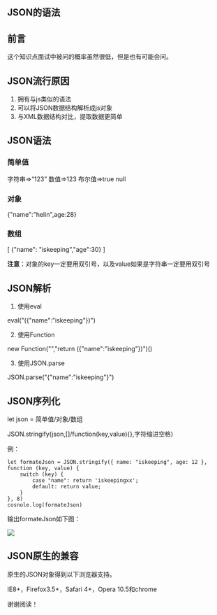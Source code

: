 ## JSON的语法

## 前言

这个知识点面试中被问的概率虽然很低，但是也有可能会问。

## JSON流行原因

1. 拥有与js类似的语法
2. 可以将JSON数据结构解析成js对象
3. 与XML数据结构对比，提取数据更简单

## JSON语法

### 简单值

字符串=>“123”
数值=>123
布尔值=>true
null

### 对象

{"name":"helin",age:28}

### 数组

[
  {"name": "iskeeping","age":30}
]

**注意**：对象的key一定要用双引号，以及value如果是字符串一定要用双引号

## JSON解析

1. 使用eval

eval("({\"name\":\"iskeeping\"})")

2. 使用Function

new Function("","return ({\"name\":\"iskeeping\"})")()

3. 使用JSON.parse

JSON.parse("{\"name\":\"iskeeping\"}")

## JSON序列化

let json = 简单值/对象/数组

JSON.stringify(json,[]/function(key,value){},字符缩进空格)

例：

```
let formateJson = JSON.stringify({ name: "iskeeping", age: 12 }, function (key, value) {
    switch (key) {
        case "name": return 'iskeepingxx';
        default: return value;
    }
}, 8)
cosnole.log(formateJson)
```

输出formateJson如下图：

<img src="https://user-gold-cdn.xitu.io/2020/5/16/172193c913e452e8?imageView2/0/w/1280/h/960/format/webp/ignore-error/1"/>

## JSON原生的兼容

原生的JSON对象得到以下浏览器支持。

IE8+，Firefox3.5+，Safari 4+，Opera 10.5和chrome

谢谢阅读！